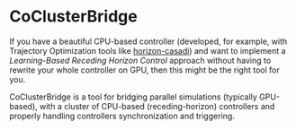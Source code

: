 # CoClusterBridge
If you have a beautiful CPU-based controller (developed, for example, with Trajectory Optimization tools like [horizon-casadi](https://github.com/ADVRHumanoids/horizon)) and want to implement a *Learning-Based Receding Horizon Control* approach without having to rewrite your whole controller on GPU, then this might be the right tool for you. 

CoClusterBridge is a tool for bridging parallel simulations (typically GPU-based), with a cluster of CPU-based (receding-horizon) controllers and properly handling controllers synchronization and triggering.